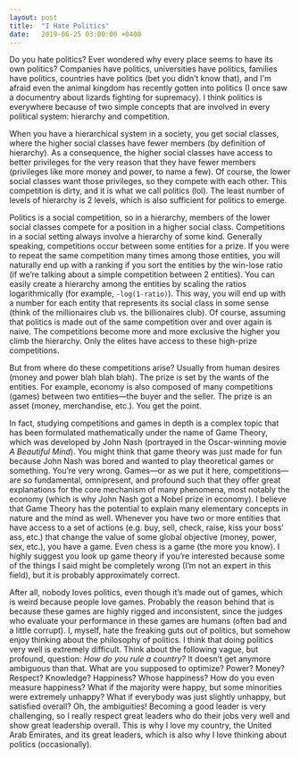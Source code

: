 ```yaml
---
layout: post
title:  "I Hate Politics"
date:   2019-06-25 03:00:00 +0400
---
```


Do you hate politics? Ever wondered why every place seems to have its own politics?  Companies have politics, universities have politics, families have politics, countries have politics (bet you didn’t know that), and I'm afraid even the animal kingdom has recently gotten into politics (I once saw a documentry about lizards fighting for supremacy). I think politics is everywhere because of two simple concepts that are involved in every political system: hierarchy and competition.

When you have a hierarchical system in a society, you get social classes, where the higher social classes have fewer members (by definition of hierarchy). As a consequence, the higher social classes have access to better privileges for the very reason that they have fewer members (privileges like more money and power, to name a few). Of course, the lower social classes want those privileges, so they compete with each other. This competition is dirty, and it is what we call politics (lol). The least number of levels of hierarchy is 2 levels, which is also sufficient for politics to emerge.

Politics is a social competition, so in a hierarchy, members of the lower social classes compete for a position in a higher social class. Competitions in a social setting always involve a hierarchy of some kind. Generally speaking, competitions occur between some entities for a prize. If you were to repeat the same competition many times among those entities, you will naturally end up with a ranking if you sort the entities by the win-lose ratio (if we’re talking about a simple competition between 2 entities). You can easily create a hierarchy among the entities by scaling the ratios logarithmically (for example, `-log(1-ratio)`). This way, you will end up with a number for each entity that represents its social class in some sense (think of the millionaires club vs. the billionaires club). Of course, assuming that politics is made out of the same competition over and over again is naive. The competitions become more and more exclusive the higher you climb the hierarchy. Only the elites have access to these high-prize competitions.

But from where do these competitions arise? Usually from human desires (money and power blah blah blah). The prize is set by the wants of the entities. For example, economy is also composed of many competitions (games) between two entities—the buyer and the seller. The prize is an asset (money, merchandise, etc.). You get the point.

In fact, studying competitions and games in depth is a complex topic that has been formulated mathematically under the name of Game Theory, which was developed by John Nash (portrayed in the Oscar-winning movie *A Beautiful Mind*). You might think that game theory was just made for fun because John Nash was bored and wanted to play theoretical games or something. You’re very wrong. Games—or as we put it here, competitions—are so fundamental, omnipresent, and profound such that they offer great explanations for the core mechanism of many phenomena, most notably the economy (which is why John Nash got a Nobel prize in economy). I believe that Game Theory has the potential to explain many elementary concepts in nature and the mind as well. Whenever you have two or more entities that have access to a set of actions (e.g. buy, sell, check, raise, kiss your boss’ ass, etc.) that change the value of some global objective (money, power, sex, etc.), you have a game. Even chess is a game (the more you know). I highly suggest you look up game theory if you’re interested because some of the things I said might be completely wrong (I’m not an expert in this field), but it is probably approximately correct.

After all, nobody loves politics, even though it’s made out of games, which is weird because people love games. Probably the reason behind that is because these games are highly rigged and inconsistent, since the judges who evaluate your performance in these games are humans (often bad and a little corrupt). I, myself, hate the freaking guts out of politics, but somehow enjoy thinking about the philosophy of politics. I think that doing politics very well is extremely difficult. Think about the following vague, but profound, question: *How do you rule a country?* It doesn’t get anymore ambiguous than that. What are you supposed to optimize? Power? Money? Respect? Knowledge? Happiness? Whose happiness? How do you even measure happiness? What if the majority were happy, but some minorities were extremely unhappy? What if everybody was just slightly unhappy, but satisfied overall? Oh, the ambiguities! Becoming a good leader is very challenging, so I really respect great leaders who do their jobs very well and show great leadership overall. This is why I love my country, the United Arab Emirates, and its great leaders, which is also why I love thinking about politics (occasionally).